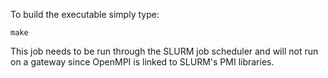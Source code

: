 To build the executable simply type:

	make


This job needs to be run through the SLURM job scheduler and will
not run on a gateway since OpenMPI is linked to SLURM's PMI libraries.